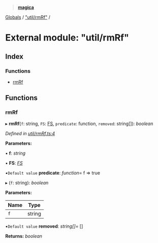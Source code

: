 > **[magica](../README.md)**

[Globals](../README.md) / ["util/rmRf"](_util_rmrf_.md) /

# External module: "util/rmRf"

## Index

### Functions

* [rmRf](_util_rmrf_.md#rmrf)

## Functions

###  rmRf

▸ **rmRf**(`f`: string, `FS`: [FS](../interfaces/_file_emscriptenfs_.fs.md), `predicate`: function, `removed`: string[]): *boolean*

*Defined in [util/rmRf.ts:4](https://github.com/cancerberoSgx/magica/blob/0c53937/src/util/rmRf.ts#L4)*

**Parameters:**

▪ **f**: *string*

▪ **FS**: *[FS](../interfaces/_file_emscriptenfs_.fs.md)*

▪`Default value`  **predicate**: *function*=  f => true

▸ (`f`: string): *boolean*

**Parameters:**

Name | Type |
------ | ------ |
`f` | string |

▪`Default value`  **removed**: *string[]*=  []

**Returns:** *boolean*